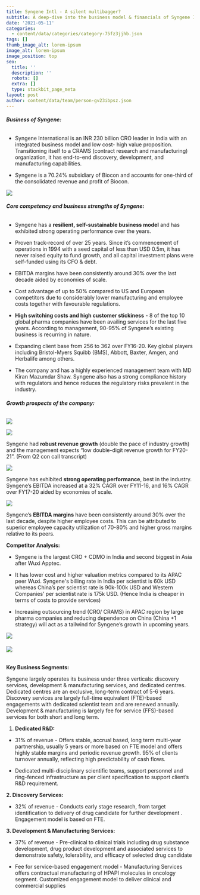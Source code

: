 ```yaml
---
title: Syngene Intl - A silent multibagger?
subtitle: A deep-dive into the business model & financials of Syngene International ltd
date: '2021-05-11'
categories:
  - content/data/categories/category-75fz3jjhb.json
tags: []
thumb_image_alt: lorem-ipsum
image_alt: lorem-ipsum
image_position: top
seo:
  title: ''
  description: ''
  robots: []
  extra: []
  type: stackbit_page_meta
layout: post
author: content/data/team/person-gv23ibpsz.json
---
```

###### **Business of Syngene:**

*   Syngene International is an INR 230 billion CRO leader in India with an integrated business model and low cost- high value proposition. Transitioning itself to a CRAMS (contract research and manufacturing) organization, it has end-to-end discovery, development, and manufacturing capabilities.

*   Syngene is a 70.24% subsidiary of Biocon and accounts for one-third of the consolidated revenue and profit of Biocon.

![](/images/Picture1.png)

###### **Core competency and business strengths of Syngene:**

*   Syngene has a **resilient, self-sustainable business model** and has exhibited strong operating performance over the years.

*   Proven track-record of over 25 years. Since it’s commencement of operations in 1994 with a seed capital of less than USD 0.5m, it has never raised equity to fund growth, and all capital investment plans were self-funded using its CFO & debt.

*   EBITDA margins have been consistently around 30% over the last decade aided by economies of scale.

*   Cost advantage of up to 50% compared to US and European competitors due to considerably lower manufacturing and employee costs together with favourable regulations.

*   **High switching costs and high customer stickiness** - 8 of the top 10 global pharma companies have been availing services for the last five years. According to management, 90-95% of Syngene’s existing business is recurring in nature.

*   Expanding client base from 256 to 362 over FY16-20. Key global players including Bristol-Myers Squibb (BMS), Abbott, Baxter, Amgen, and Herbalife among others.

*   The company and has a highly experienced management team with MD Kiran Mazumdar Shaw. Syngene also has a strong compliance history with regulators and hence reduces the regulatory risks prevalent in the industry.

###### **Growth prospects of the company:**

![](/images/Picture8.png)

![](/images/Picture2.png)

Syngene had **robust revenue growth** (double the pace of industry growth) and the management expects “low double-digit revenue growth for FY20-21”. (From Q2 con call transcript)


![](/images/Picture3.png)

Syngene has exhibited **strong operating performance**, best in the industry. Syngene’s EBITDA increased at a 32% CAGR over FY11-16, and 16% CAGR over FY17-20 aided by economies of scale.



![](/images/Picture4.png)

Syngene’s **EBITDA margins** have been consistently around 30% over the last decade, despite higher employee costs. This can be attributed to superior employee capacity utilization of 70-80% and higher gross margins relative to its peers.


**Competitor Analysis:**

*   Syngene is the largest CRO + CDMO in India and second biggest in Asia after Wuxi Apptec.

*   It has lower cost and higher valuation metrics compared to its APAC peer Wuxi. Syngene's billing rate in India per scientist is 60k USD whereas China’s per scientist rate is 90k-100k USD and Western Companies’ per scientist rate is 175k USD. (Hence India is cheaper in terms of costs to provide services)

*   Increasing outsourcing trend (CRO/ CRAMS) in APAC region by large pharma companies and reducing dependence on China (China +1 strategy) will act as a tailwind for Syngene’s growth in upcoming years.

![](/images/Picture5.png)

###### ![](/images/Picture6.png)

**Key Business Segments:**

Syngene largely operates its business under three verticals: discovery services, development & manufacturing services, and dedicated centres. Dedicated centres are an exclusive, long-term contract of 5-6 years. Discovery services are largely full-time equivalent (FTE)-based engagements with dedicated scientist team and are renewed annually. Development & manufacturing is largely fee for service (FFS)-based services for both short and long term.

1.  **Dedicated R\&D:**

*   31% of revenue
    \- Offers stable, accrual based, long term multi-year partnership, usually 5 years or more based on FTE model and offers highly stable margins and periodic revenue growth. 95% of clients turnover annually, reflecting high predictability of cash flows.

*   Dedicated multi-disciplinary scientific teams, support personnel and ring-fenced infrastructure as per client specification to support client’s R\&D requirement.

**2. Discovery Services:**

*   32% of revenue
    \- Conducts early stage research, from target identification to delivery of drug candidate for further development
    . Engagement model is based on FTE.

**3. Development & Manufacturing Services:**

*   37% of revenue
    \- Pre-clinical to clinical trials including drug substance development, drug product development and associated services to demonstrate safety, tolerability, and efficacy of selected drug candidate

*   Fee for service-based engagement model
    \- Manufacturing Services offers contractual manufacturing of HPAPI molecules in oncology segment.
    Customized engagement model to deliver clinical and commercial supplies

